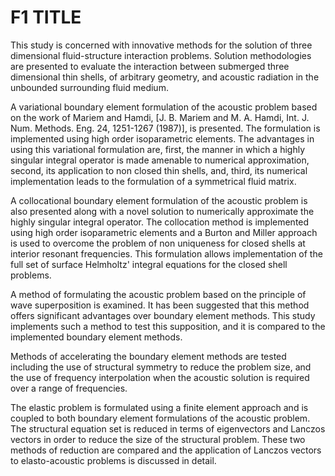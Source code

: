 # F1 TITLE <a id="section-F1"></a>

This study is concerned with innovative methods for the solution of three dimensional fluid-structure interaction problems. Solution methodologies are presented to evaluate the interaction between submerged three dimensional thin shells, of arbitrary geometry, and acoustic radiation in the unbounded surrounding fluid medium.

A variational boundary element formulation of the acoustic problem based on the work of Mariem and Hamdi, [J. B. Mariem and M. A. Hamdi, Int. J. Num. Methods. Eng. 24, 1251-1267 (1987)], is presented. The formulation is implemented using high order isoparametric elements. The advantages in using this variational formulation are, first, the manner in which a highly singular integral operator is made amenable to numerical approximation, second, its application to non closed thin shells, and, third, its numerical implementation leads to the formulation of a symmetrical fluid matrix.

A collocational boundary element formulation of the acoustic problem is also presented along with a novel solution to numerically approximate the highly singular integral operator. The collocation method is implemented using high order isoparametric elements and a Burton and Miller approach is used to overcome the problem of non uniqueness for closed shells at interior resonant frequencies. This formulation allows implementation of the full set of surface Helmholtz' integral equations for the closed shell problems.

A method of formulating the acoustic problem based on the principle of wave superposition is examined. It has been suggested that this method offers significant advantages over boundary element methods. This study implements such a method to test this supposition, and it is compared to the implemented boundary element methods.

Methods of accelerating the boundary element methods are tested including the use of structural symmetry to reduce the problem size, and the use of frequency interpolation when the acoustic solution is required over a range of frequencies.

The elastic problem is formulated using a finite element approach and is coupled to both boundary element formulations of the acoustic problem. The structural equation set is reduced in terms of eigenvectors and Lanczos vectors in order to reduce the size of the structural problem. These two methods of reduction are compared and the application of Lanczos vectors to elasto-acoustic problems is discussed in detail.